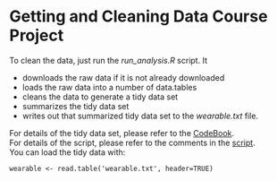 # Getting and Cleaning Data Course Project

To clean the data, just run the *run_analysis.R* script. It

* downloads the raw data if it is not already downloaded
* loads the raw data into a number of data.tables
* cleans the data to generate a tidy data set
* summarizes the tidy data set
* writes out that summarized tidy data set to the *wearable.txt* file.

For details of the tidy data set, please refer to the
[CodeBook](https://github.com/ibinado/tidydata/blob/master/CodeBook.md).  
For details of the script, please refer to the comments in the
[script](https://github.com/ibinado/tidydata/blob/master/run_analysis.R).  
You can load the tidy data with:

```{r}
wearable <- read.table('wearable.txt', header=TRUE)
```
